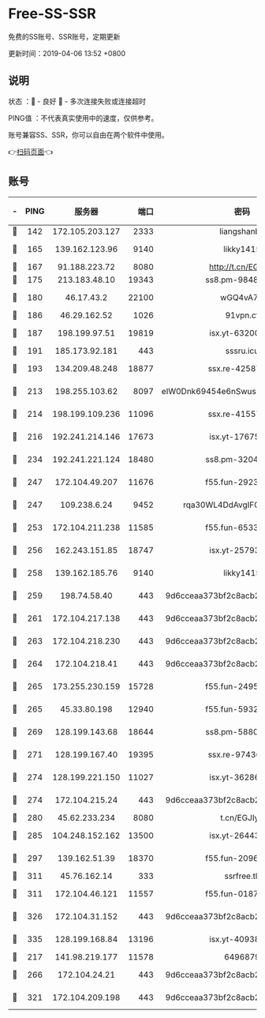 # Free-SS-SSR

免费的SS账号、SSR账号，定期更新

更新时间：2019-04-06 13:52 +0800

## 说明

状态     ：🙂 - 良好 🙁 - 多次连接失败或连接超时

PING值   ：不代表真实使用中的速度，仅供参考。

账号兼容SS、SSR，你可以自由在两个软件中使用。

👉[扫码页面](https://liesauer.github.io/Free-SS-SSR/)👈

## 账号

|-|PING|服务器|端口|密码|加密方式|区域|
|:----:|:----:|:-----:|-----:|:----:|:----:|:----:|
|🙂|142|172.105.203.127|2333|liangshanbo|chacha20|JP|
|🙂|165|139.162.123.96|9140|likky1415|aes-256-cfb|JP|
|🙂|167|91.188.223.72|8080|http://t.cn/EGJIyrl|rc4-md5|RU|
|🙂|175|213.183.48.10|19343|ss8.pm-98489424|rc4-md5|RU|
|🙂|180|46.17.43.2|22100|wGQ4vA7D|aes-256-gcm|RU|
|🙂|186|46.29.162.52|1026|91vpn.cf|rc4-md5|RU|
|🙂|187|198.199.97.51|19819|isx.yt-63200254|aes-256-cfb|US|
|🙂|191|185.173.92.181|443|sssru.icu|rc4-md5|RU|
|🙂|193|134.209.48.248|18877|ssx.re-42587403|aes-256-cfb|US|
|🙂|213|198.255.103.62|8097|eIW0Dnk69454e6nSwuspv9DmS201tQ0D|aes-256-cfb|US|
|🙂|214|198.199.109.236|11096|ssx.re-41557165|aes-256-cfb|US|
|🙂|216|192.241.214.146|17673|isx.yt-17675026|aes-256-cfb|US|
|🙂|234|192.241.221.124|18480|ss8.pm-32044618|aes-256-cfb|US|
|🙂|247|172.104.49.207|11676|f55.fun-29234040|aes-256-cfb|SG|
|🙂|247|109.238.6.24|9452|rqa30WL4DdAvgIFG6Fs3znzTa|aes-256-cfb|FR|
|🙂|253|172.104.211.238|11585|f55.fun-65338054|aes-256-cfb|US|
|🙂|256|162.243.151.85|18747|isx.yt-25793910|aes-256-cfb|US|
|🙂|258|139.162.185.76|9140|likky1415|aes-256-cfb|DE|
|🙂|259|198.74.58.40|443|9d6cceaa373bf2c8acb22e60b6a58be6|aes-256-cfb|US|
|🙂|261|172.104.217.138|443|9d6cceaa373bf2c8acb22e60b6a58be6|aes-256-cfb|US|
|🙂|263|172.104.218.230|443|9d6cceaa373bf2c8acb22e60b6a58be6|aes-256-cfb|US|
|🙂|264|172.104.218.41|443|9d6cceaa373bf2c8acb22e60b6a58be6|aes-256-cfb|US|
|🙂|265|173.255.230.159|15728|f55.fun-24959941|aes-256-cfb|US|
|🙂|265|45.33.80.198|12940|f55.fun-59324256|aes-256-cfb|US|
|🙂|269|128.199.143.68|18644|ss8.pm-58805448|aes-256-cfb|SG|
|🙂|271|128.199.167.40|19395|ssx.re-97436053|aes-256-cfb|SG|
|🙂|274|128.199.221.150|11027|isx.yt-36286257|aes-256-cfb|SG|
|🙂|274|172.104.215.24|443|9d6cceaa373bf2c8acb22e60b6a58be6|aes-256-cfb|US|
|🙂|280|45.62.233.234|8080|t.cn/EGJIyrl|rc4-md5|CA|
|🙂|285|104.248.152.162|13500|isx.yt-26443647|aes-256-cfb|SG|
|🙂|297|139.162.51.39|18370|f55.fun-20968647|aes-256-cfb|SG|
|🙂|311|45.76.162.14|333|ssrfree.tk|rc4|SG|
|🙂|311|172.104.46.121|11557|f55.fun-01871509|aes-256-cfb|SG|
|🙂|326|172.104.31.152|443|9d6cceaa373bf2c8acb22e60b6a58be6|aes-256-cfb|US|
|🙂|335|128.199.168.84|13196|isx.yt-40938959|aes-256-cfb|SG|
|🙂|217|141.98.219.177|11578|6496879|chacha20|US|
|🙂|266|172.104.24.21|443|9d6cceaa373bf2c8acb22e60b6a58be6|aes-256-cfb|US|
|🙁|321|172.104.209.198|443|9d6cceaa373bf2c8acb22e60b6a58be6|aes-256-cfb|US|
